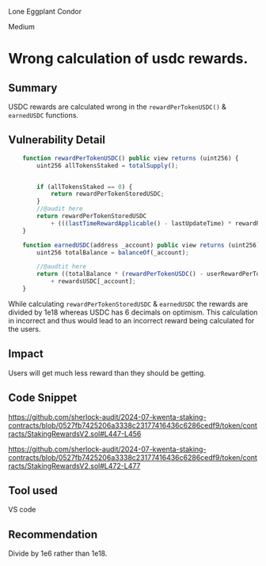 Lone Eggplant Condor

Medium

# Wrong calculation of usdc rewards.

## Summary
USDC rewards are calculated wrong in the `rewardPerTokenUSDC()` & `earnedUSDC` functions.


## Vulnerability Detail

```javascript
    function rewardPerTokenUSDC() public view returns (uint256) {
        uint256 allTokensStaked = totalSupply();


        if (allTokensStaked == 0) {
            return rewardPerTokenStoredUSDC;
        }
        //@audit here
        return rewardPerTokenStoredUSDC
            + (((lastTimeRewardApplicable() - lastUpdateTime) * rewardRateUSDC * 1e18) / allTokensStaked);
    }

```

```javascript
    function earnedUSDC(address _account) public view returns (uint256) {
        uint256 totalBalance = balanceOf(_account);

        //@audtit here
        return ((totalBalance * (rewardPerTokenUSDC() - userRewardPerTokenPaidUSDC[_account])) / 1e18)
            + rewardsUSDC[_account];
    }
```
While calculating `rewardPerTokenStoredUSDC` & `earnedUSDC` the rewards are divided by 1e18 whereas USDC has 6 decimals on optimism. This  calculation in incorrect and thus would lead to an incorrect reward being calculated for the users.

## Impact
Users will get much less reward than they should be getting.

## Code Snippet
https://github.com/sherlock-audit/2024-07-kwenta-staking-contracts/blob/0527fb7425206a3338c23177416436c6286cedf9/token/contracts/StakingRewardsV2.sol#L447-L456

https://github.com/sherlock-audit/2024-07-kwenta-staking-contracts/blob/0527fb7425206a3338c23177416436c6286cedf9/token/contracts/StakingRewardsV2.sol#L472-L477


## Tool used
VS code

## Recommendation
Divide by 1e6 rather than 1e18.


